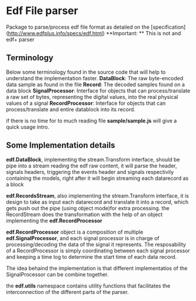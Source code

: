 # Edf File parser

Package to parse/process edf file format as detailed on the [specification] (http://www.edfplus.info/specs/edf.html)
**Important: ** This is not and edf+ parser 

## Terminology
Below some terminology found in the source code that will help to understand the implementation faster.
**DataBlock**: The raw byte-encoded data sample as found in the file
**Record**: The decoded samples found on a data block
**SignalProcessor**: Interface for objects that can process/translate a raw set of bytes, representing the digital values,
into the real physical values of a signal
**RecordProcessor**: Interface for objects that can process/translate and entire datablock into its record.

if there is no time for to much reading file **sample/sample.js** will give a quick usage intro. 

## Some Implementation details
**edf.DataBlock**, implementing the stream.Transform interface, should be pipe into a stream reading the edf raw content, it
will parse the header, signals headers, triggering the events header and signals respectivily containing the models, right after
it will begin streaming each datarecord as a block 

**edf.RecordsStream**, also implementing the stream.Transform interface, it is design to take as input each datarecord and translate 
it into a record, which gets push out  the pipe (using object mode)for extra processing. the RecordStream does the transformation with the help 
of an object implementing the  **edf.RecordProcessor** 

**edf.RecordProcessor** object is a composition of multiple **edf.SignalProcessor**, and each signal processor is in charge of 
processing/decoding the data of the signal it represents. The resposability of a RecordProcessor is simply coordinating between
each signal processor and keeping a time log to determine the start time of each data record.

The idea behaind the implementation is that different implementatios of the SignalProcessor can be combine together.

the **edf.utils** namespace contains utility functions that facilitates the interconnection of the different parts of the parser.



